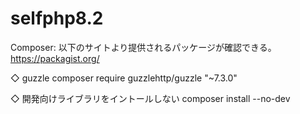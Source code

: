 # selfphp8.2

Composer: 以下のサイトより提供されるパッケージが確認できる。
https://packagist.org/

◇ guzzle
composer require guzzlehttp/guzzle "~7.3.0"

◇ 開発向けライブラリをイントールしない
composer install --no-dev